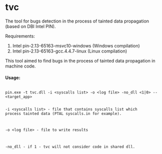 # tvc
The tool for bugs detection in the process of tainted data propagation (based on DBI Intel PIN).

Requirements:
 1. Intel pin-2.13-65163-msvc10-windows (Windows compilation)
 2. Intel pin-2.13-65163-gcc.4.4.7-linux (Linux compilation)


This tool aimed to find bugs in the process of tainted data propagation in machine code.

<h4>Usage:</h4>

<code>
pin.exe -t tvc.dll -i &lt;syscalls list&gt; -o &lt;log file&gt; -no_dll &lt;1|0&gt; -- &lt;target_app&gt;

-i &lt;syscalls list&gt; - file that contains syscalls list which process tainted data (PTAL syscalls.in for example).

-o &lt;log file&gt; - file to write results

-no_dll - if 1 - tvc will not consider code in shared dll.
</code>
